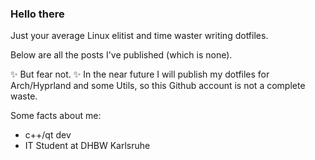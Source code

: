 ### Hello there

Just your average Linux elitist and time waster writing dotfiles.

Below are all the posts I've published (which is none).

✨ But fear not. ✨
In the near future I will publish my dotfiles for Arch/Hyprland and some Utils, so this Github account is not a complete waste.

Some facts about me:
- c++/qt dev
- IT Student at DHBW Karlsruhe

<!--
**no8f/no8f** is a ✨ _special_ ✨ repository because its `README.md` (this file) appears on your GitHub profile.

Here are some ideas to get you started:

- 🔭 I’m currently working on ...
- 🌱 I’m currently learning ...
- 👯 I’m looking to collaborate on ...
- 🤔 I’m looking for help with ...
- 💬 Ask me about ...
- 📫 How to reach me: ...
- 😄 Pronouns: ...
- ⚡ Fun fact: ...
-->
